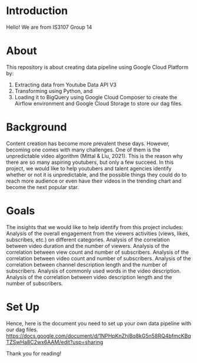 # Introduction
Hello!
We are from IS3107 Group 14 

# About
This repository is about creating data pipeline using Google Cloud Platform by:
1. Extracting data from Youtube Data API V3
2. Transforming using Python, and 
3. Loading it to BigQuery using Google Cloud Composer to create the Airflow environment and Google Cloud Storage to store our dag files. 

# Background
Content creation has become more prevalent these days. However, becoming one comes with many challenges. One of them is the unpredictable video algorithm (Mittal & Liu, 2021). This is the reason why there are so many aspiring youtubers, but only a few succeed. In this project, we would like to help youtubers and talent agencies identify whether or not it is unpredictable, and the possible things they could do to reach more audience or even have their videos in the trending chart and become the next popular star. 

# Goals
The insights that we would like to help identify from this project includes:
Analysis of the overall engagement from the viewers activities (views, likes, subscribes, etc.) on different categories.
Analysis of the correlation between video duration and the number of viewers.
Analysis of the correlation between view count and number of subscribers.
Analysis of the correlation between video count and number of subscribers.
Analysis of the correlation between channel description length and the number of subscribers.
Analysis of commonly used words in the video description.
Analysis of the correlation between video description length and the number of subscribers.

# Set Up
Hence, here is the document you need to set up your own data pipeline with our dag files. 
https://docs.google.com/document/d/1NPHpKnZhjBq8kG5n58RQ4bfmcKBqTZSwHa8C2wx6AAM/edit?usp=sharing

Thank you for reading!
 
